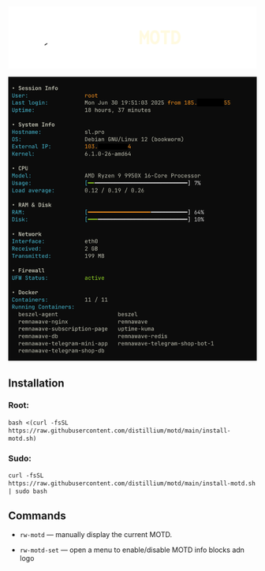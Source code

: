 ![screenshot](screenshot-1.png)

![screenshot](screenshot.png)

## Installation
### Root:

```
bash <(curl -fsSL https://raw.githubusercontent.com/distillium/motd/main/install-motd.sh)
```

### Sudo:

```
curl -fsSL https://raw.githubusercontent.com/distillium/motd/main/install-motd.sh | sudo bash
```

## Commands

- `rw-motd` — manually display the current MOTD.

- `rw-motd-set` — open a menu to enable/disable MOTD info blocks adn logo
